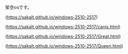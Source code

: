 架空osです。

(https://sakalt.github.io/windows-2510-2517)

(https://sakalt.github.io/windows-2510-2517/canis.html)

(https://sakalt.github.io/windows-2510-2517/Great.html)

(https://sakalt.github.io/windows-2510-2517/Queen.html)


